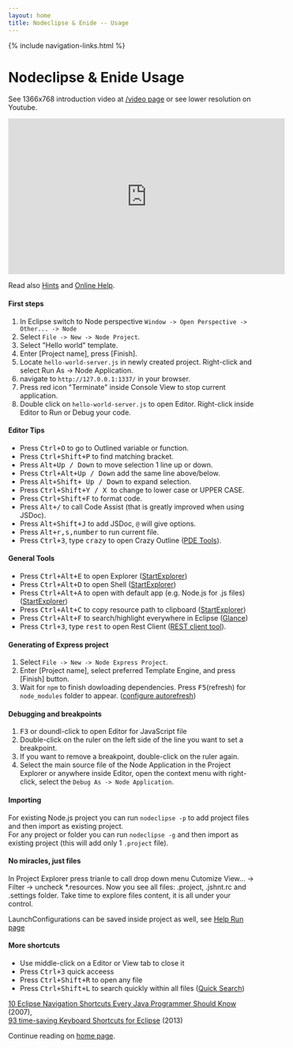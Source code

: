 ```yaml
---
layout: home
title: Nodeclipse & Enide -- Usage
---
```


{% include navigation-links.html %}

# Nodeclipse & Enide Usage
<p></p>	

<p>
See 1366x768 introduction video at <a href="/video">/video page</a> or see lower resolution on Youtube.
</p>
<iframe width="560" height="315" src="http://www.youtube.com/embed/8ACnLALdKT8" frameborder="0" allowfullscreen></iframe>
<p>
Read also <a href="https://github.com/Nodeclipse/eclipse-node-ide/blob/master/Hints.md#hints">Hints</a> and
<a href="https://github.com/Nodeclipse/nodeclipse-1/tree/master/org.nodeclipse.help/contents#intro">Online Help</a>.
</p>

#### First steps

<p>
<ol>
<li>In Eclipse switch to Node perspective <code>Window -> Open Perspective -> Other... -> Node</code></li>
<li>Select <code>File -> New -> Node Project</code>.</li>
<li>Select "Hello world" template.</li>
<li>Enter [Project name], press [Finish].</li>
<li>Locate <code>hello-world-server.js</code> in newly created project. Right-click and select Run As -> Node Application.</li>
<li>navigate to <code>http://127.0.0.1:1337/</code> in your browser.</li>
<li>Press red icon "Terminate" inside Console View to stop current application.</li>
<li>Double click on <code>hello-world-server.js</code> to open Editor. Right-click inside Editor to Run or Debug your code.</li>
</ol>
</p>

#### Editor Tips

<p>
<ul>
<li>Press <kbd>Ctrl+O</kbd> to go to Outlined variable or function.</li>
<li>Press <Kbd>Ctrl+Shift+P</Kbd> to find matching bracket.</li>
<li>Press <kbd>Alt+Up / Down</kbd> to move selection 1 line up or down.</li>
<li>Press <kbd>Ctrl+Alt+Up / Down</kbd> add the same line above/below.</li>
<li>Press <kbd>Alt+Shift+ Up / Down</kbd> to expand selection.</li>
<li>Press <kbd>Ctrl+Shift+Y / X </kbd> to change to lower case or UPPER CASE.</li>
<li>Press <kbd>Ctrl+Shift+F</kbd> to format code.</li>
<li>Press <kbd>Alt+/</kbd> to call Code Assist (that is greatly improved when using JSDoc). </li>
<li>Press <kbd>Alt+Shift+J</kbd> to add JSDoc, <code>@</code> will give options. </li>
<li>Press <kbd>Alt+r,s,number</kbd> to run current file. </li>					
<li>Press <kbd>Ctrl+3</kbd>, type <kbd>crazy</kbd> to open Crazy Outline (<a href="/enide/tools/pde-tools">PDE Tools</a>). </li>
</ul>
</p>

#### General Tools

<p>
<ul>
<li>Press <kbd>Ctrl+Alt+E</kbd> to open Explorer (<a href="/enide/tools/startexplorer">StartExplorer</a>)</li>
<li>Press <kbd>Ctrl+Alt+D</kbd> to open Shell (<a href="/enide/tools/startexplorer">StartExplorer</a>)</li>
<li>Press <kbd>Ctrl+Alt+A</kbd> to open with default app (e.g. Node.js for .js files) (<a href="/enide/tools/startexplorer">StartExplorer</a>)</li>
<li>Press <kbd>Ctrl+Alt+C</kbd> to copy resource path to clipboard (<a href="/enide/tools/startexplorer">StartExplorer</a>)</li>
<li>Press <kbd>Ctrl+Alt+F</kbd> to search/highlight everywhere in Eclipse (<a href="/enide/tools/glance">Glance</a>)</li>
<li>Press <kbd>Ctrl+3</kbd>, type <kbd>rest</kbd> to open Rest Client (<a href="/restclient-tool/">REST client tool</a>). </li>
</ul>
</p>

#### Generating of Express project

<p>
<ol>
<li>Select <code>File -> New -> Node Express Project</code>.</li>
<li>Enter [Project name], select preferred Template Engine, and press [Finish] button.</li>
<li>Wait for <code>npm</code> to finish dowloading dependencies. Press <kbd>F5</kbd>(refresh)
 for <code>node_modules</code> folder to appear.
 (<a href="https://github.com/Nodeclipse/nodeclipse-1/blob/master/org.nodeclipse.help/contents/configuration.md#optional-general-eclipse-configuration">configure autorefresh</a>) </li>
</ol>
</p>

#### Debugging and breakpoints

<p>
<ol>
<li><kbd>F3</kbd> or doundl-click to open Editor for JavaScript file</li>
<li>Double-click on the ruler on the left side of the line you want to set a breakpoint.</li>
<li>If you want to remove a breakpoint, double-click on the ruler again.</li>
<li>Select the main source file of the Node Application in the Project Explorer or anywhere inside Editor,
 open the context menu with right-click,
 select the <code>Debug As -> Node Application</code>.</li>
</ol>
</p>

#### Importing

For existing Node.js project you can run <code>nodeclipse -p</code> to add project files and then import as existing project.<br>
For any project or folder you can run <code>nodeclipse -g</code> and then import as existing project
(this will add only 1 <code>.project</code> file).<br>


#### No miracles, just files

<p>
In Project Explorer press trianle to call drop down menu Cutomize View... -> Filter -> uncheck *.resources.
Now you see all files:
.project, .jshnt.rc and .settings folder. Take time to explore files content, it is all under your control.
</p>
<p>LaunchConfigurations can be saved inside project as well, see 
<a href="https://github.com/Nodeclipse/nodeclipse-1/blob/master/org.nodeclipse.help/contents/run.md#run-configuration">Help Run page</a>
</p>

#### More shortcuts

<div>
	<ul>
		<li>Use middle-click on a Editor or View tab to close it</li>
		<li>Press <kbd>Ctrl+3</kbd> quick acceess</li>
		<li>Press <kbd>Ctrl+Shift+R</kbd> to open any file</li>
		<li>Press <kbd>Ctrl+Shift+L</kbd> to search quickly within all files (<a href="/enide/tools/quicksearch">Quick Search</a>)</li>
	</ul>
<p>
<a href="http://rayfd.me/2007/05/20/10-eclipse-navigation-shortcuts-every-java-programmer-should-know/">
10 Eclipse Navigation Shortcuts Every Java Programmer Should Know</a> (2007),<br/> 
<a href="http://shortcutworld.com/en/win/Eclipse.html">93 time-saving Keyboard Shortcuts for Eclipse</a> (2013)
</p>
</div>

Continue reading on [home page](/).
	
